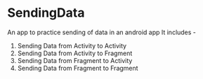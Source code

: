 # SendingData
An app to practice sending of data in an android app
It includes -
1. Sending Data from Activity to Activity
2. Sending Data from Activity to Fragment
3. Sending Data from Fragment to Activity
4. Sending Data from Fragment to Fragment
